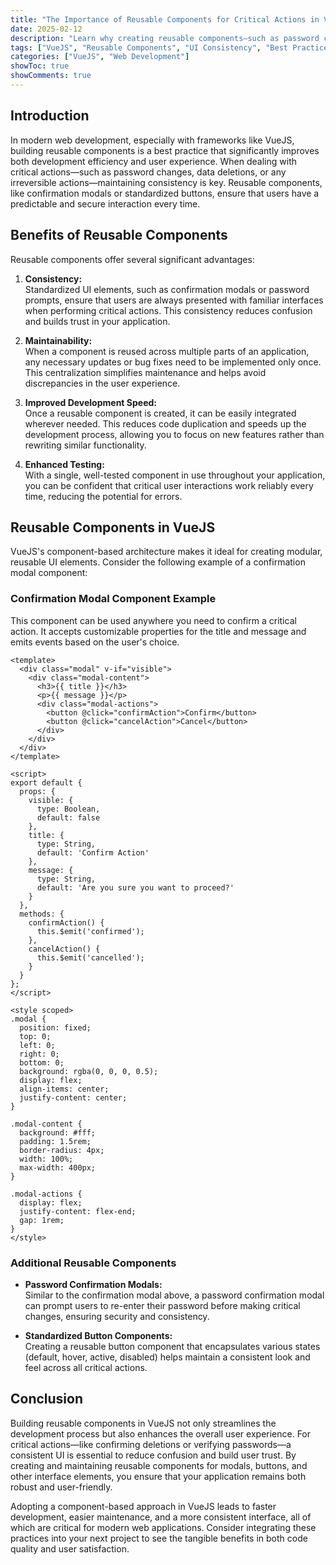 ```yaml
---
title: "The Importance of Reusable Components for Critical Actions in VueJS"
date: 2025-02-12
description: "Learn why creating reusable components—such as password confirmation modals, confirmation dialogs, and consistent button elements—is essential for maintaining a uniform and user-friendly interface in VueJS applications."
tags: ["VueJS", "Reusable Components", "UI Consistency", "Best Practices"]
categories: ["VueJS", "Web Development"]
showToc: true
showComments: true
---
```


## Introduction

In modern web development, especially with frameworks like VueJS, building reusable components is a best practice that significantly improves both development efficiency and user experience. When dealing with critical actions—such as password changes, data deletions, or any irreversible actions—maintaining consistency is key. Reusable components, like confirmation modals or standardized buttons, ensure that users have a predictable and secure interaction every time.

## Benefits of Reusable Components

Reusable components offer several significant advantages:

1. **Consistency:**  
   Standardized UI elements, such as confirmation modals or password prompts, ensure that users are always presented with familiar interfaces when performing critical actions. This consistency reduces confusion and builds trust in your application.

2. **Maintainability:**  
   When a component is reused across multiple parts of an application, any necessary updates or bug fixes need to be implemented only once. This centralization simplifies maintenance and helps avoid discrepancies in the user experience.

3. **Improved Development Speed:**  
   Once a reusable component is created, it can be easily integrated wherever needed. This reduces code duplication and speeds up the development process, allowing you to focus on new features rather than rewriting similar functionality.

4. **Enhanced Testing:**  
   With a single, well-tested component in use throughout your application, you can be confident that critical user interactions work reliably every time, reducing the potential for errors.

## Reusable Components in VueJS

VueJS's component-based architecture makes it ideal for creating modular, reusable UI elements. Consider the following example of a confirmation modal component:

### Confirmation Modal Component Example

This component can be used anywhere you need to confirm a critical action. It accepts customizable properties for the title and message and emits events based on the user's choice.

```vue
<template>
  <div class="modal" v-if="visible">
    <div class="modal-content">
      <h3>{{ title }}</h3>
      <p>{{ message }}</p>
      <div class="modal-actions">
        <button @click="confirmAction">Confirm</button>
        <button @click="cancelAction">Cancel</button>
      </div>
    </div>
  </div>
</template>

<script>
export default {
  props: {
    visible: {
      type: Boolean,
      default: false
    },
    title: {
      type: String,
      default: 'Confirm Action'
    },
    message: {
      type: String,
      default: 'Are you sure you want to proceed?'
    }
  },
  methods: {
    confirmAction() {
      this.$emit('confirmed');
    },
    cancelAction() {
      this.$emit('cancelled');
    }
  }
};
</script>

<style scoped>
.modal {
  position: fixed;
  top: 0;
  left: 0;
  right: 0;
  bottom: 0;
  background: rgba(0, 0, 0, 0.5);
  display: flex;
  align-items: center;
  justify-content: center;
}

.modal-content {
  background: #fff;
  padding: 1.5rem;
  border-radius: 4px;
  width: 100%;
  max-width: 400px;
}

.modal-actions {
  display: flex;
  justify-content: flex-end;
  gap: 1rem;
}
</style>
```

### Additional Reusable Components

- **Password Confirmation Modals:**  
  Similar to the confirmation modal above, a password confirmation modal can prompt users to re-enter their password before making critical changes, ensuring security and consistency.

- **Standardized Button Components:**  
  Creating a reusable button component that encapsulates various states (default, hover, active, disabled) helps maintain a consistent look and feel across all critical actions.

## Conclusion

Building reusable components in VueJS not only streamlines the development process but also enhances the overall user experience. For critical actions—like confirming deletions or verifying passwords—a consistent UI is essential to reduce confusion and build user trust. By creating and maintaining reusable components for modals, buttons, and other interface elements, you ensure that your application remains both robust and user-friendly.

Adopting a component-based approach in VueJS leads to faster development, easier maintenance, and a more consistent interface, all of which are critical for modern web applications. Consider integrating these practices into your next project to see the tangible benefits in both code quality and user satisfaction.
